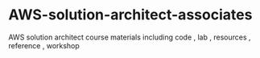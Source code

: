 # AWS-solution-architect-associates
AWS solution architect course materials including code , lab , resources , reference , workshop 
